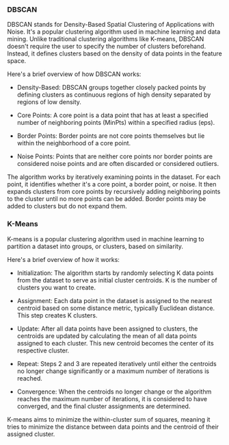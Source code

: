 ### DBSCAN

DBSCAN stands for Density-Based Spatial Clustering of Applications with Noise. It's a popular clustering algorithm used in machine learning and data mining. Unlike traditional clustering algorithms like K-means, DBSCAN doesn't require the user to specify the number of clusters beforehand. Instead, it defines clusters based on the density of data points in the feature space.

Here's a brief overview of how DBSCAN works:

* Density-Based: DBSCAN groups together closely packed points by defining clusters as continuous regions of high density separated by regions of low density.

* Core Points: A core point is a data point that has at least a specified number of neighboring points (MinPts) within a specified radius (eps).

* Border Points: Border points are not core points themselves but lie within the neighborhood of a core point.

* Noise Points: Points that are neither core points nor border points are considered noise points and are often discarded or considered outliers.

The algorithm works by iteratively examining points in the dataset. For each point, it identifies whether it's a core point, a border point, or noise. It then expands clusters from core points by recursively adding neighboring points to the cluster until no more points can be added. Border points may be added to clusters but do not expand them.

### K-Means

K-means is a popular clustering algorithm used in machine learning to partition a dataset into groups, or clusters, based on similarity. 

Here's a brief overview of how it works:

* Initialization: The algorithm starts by randomly selecting K data points from the dataset to serve as initial cluster centroids. K is the number of clusters you want to create.

* Assignment: Each data point in the dataset is assigned to the nearest centroid based on some distance metric, typically Euclidean distance. This step creates K clusters.

* Update: After all data points have been assigned to clusters, the centroids are updated by calculating the mean of all data points assigned to each cluster. This new centroid becomes the center of its respective cluster.

* Repeat: Steps 2 and 3 are repeated iteratively until either the centroids no longer change significantly or a maximum number of iterations is reached.

* Convergence: When the centroids no longer change or the algorithm reaches the maximum number of iterations, it is considered to have converged, and the final cluster assignments are determined.

K-means aims to minimize the within-cluster sum of squares, meaning it tries to minimize the distance between data points and the centroid of their assigned cluster. 


